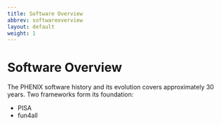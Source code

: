 ```yaml
---
title: Software Overview
abbrev: softwareoverview
layout: default
weight: 1
---
```

# Software Overview

The PHENIX software history and its evolution covers approximately 30 years.
Two frameworks form its foundation:
* PISA
* fun4all

